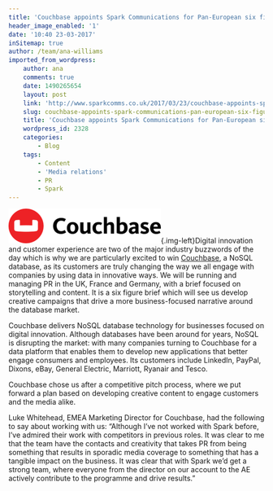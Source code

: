 ```yaml
---
title: 'Couchbase appoints Spark Communications for Pan-European six figure brief to drive awareness and support the company’s rapid growth'
header_image_enabled: '1'
date: '10:40 23-03-2017'
inSitemap: true
author: /team/ana-williams
imported_from_wordpress:
    author: ana
    comments: true
    date: 1490265654
    layout: post
    link: 'http://www.sparkcomms.co.uk/2017/03/23/couchbase-appoints-spark-communications-pan-european-six-figure-brief-drive-awareness-support-companys-rapid-growth/'
    slug: couchbase-appoints-spark-communications-pan-european-six-figure-brief-drive-awareness-support-companys-rapid-growth
    title: 'Couchbase appoints Spark Communications for Pan-European six figure brief to drive awareness and support the company’s rapid growth'
    wordpress_id: 2328
    categories:
        - Blog
    tags:
        - Content
        - 'Media relations'
        - PR
        - Spark
---
```


![Couchbase](Couchbase-300x68.png){.img-left}Digital innovation and customer experience are two of the major industry buzzwords of the day which is why we are particularly excited to win [Couchbase](http://www.couchbase.com/), a NoSQL database, as its customers are truly changing the way we all engage with companies by using data in innovative ways. We will be running and managing PR in the UK, France and Germany, with a brief focused on storytelling and content. It is a six figure brief which will see us develop creative campaigns that drive a more business-focused narrative around the database market.

Couchbase delivers NoSQL database technology for businesses focused on digital innovation. Although databases have been around for years, NoSQL is disrupting the market: with many companies turning to Couchbase for a data platform that enables them to develop new applications that better engage consumers and employees. Its customers include LinkedIn, PayPal, Dixons, eBay, General Electric, Marriott, Ryanair and Tesco.

Couchbase chose us after a competitive pitch process, where we put forward a plan based on developing creative content to engage customers and the media alike.

Luke Whitehead, EMEA Marketing Director for Couchbase, had the following to say about working with us: “Although I’ve not worked with Spark before, I’ve admired their work with competitors in previous roles. It was clear to me that the team have the contacts and creativity that takes PR from being something that results in sporadic media coverage to something that has a tangible impact on the business. It was clear that with Spark we’d get a strong team, where everyone from the director on our account to the AE actively contribute to the programme and drive results.”
